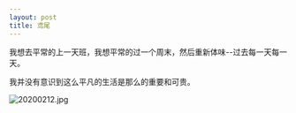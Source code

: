 ```yaml
---
layout: post
title: 鸢尾
---
```

我想去平常的上一天班，我想平常的过一个周末，然后重新体味--过去每一天每一天。

我并没有意识到这么平凡的生活是那么的重要和可贵。

![20200212.jpg](https://i.loli.net/2020/02/12/kcYgArJNvI8XUGi.jpg)
